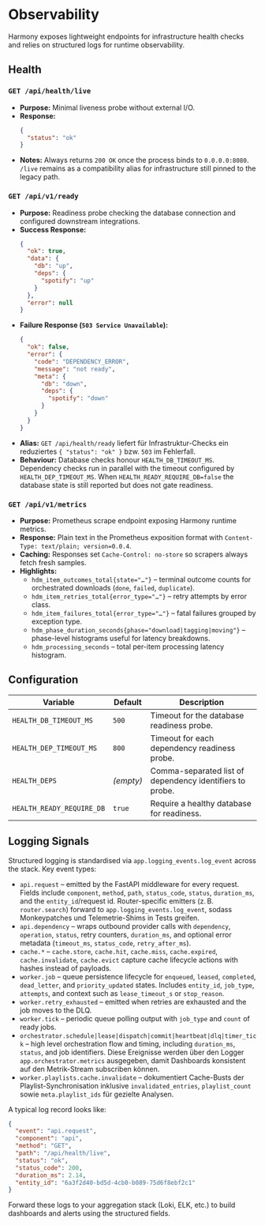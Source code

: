 # Observability

Harmony exposes lightweight endpoints for infrastructure health checks and relies on structured logs for runtime observability.

## Health

### `GET /api/health/live`
- **Purpose:** Minimal liveness probe without external I/O.
- **Response:**
  ```json
  {
    "status": "ok"
  }
  ```
- **Notes:** Always returns `200 OK` once the process binds to `0.0.0.0:8080`. `/live` remains as a compatibility alias for infrastructure still pinned to the legacy path.

### `GET /api/v1/ready`
- **Purpose:** Readiness probe checking the database connection and configured downstream integrations.
- **Success Response:**
  ```json
  {
    "ok": true,
    "data": {
      "db": "up",
      "deps": {
        "spotify": "up"
      }
    },
    "error": null
  }
  ```
- **Failure Response (`503 Service Unavailable`):**
  ```json
  {
    "ok": false,
    "error": {
      "code": "DEPENDENCY_ERROR",
      "message": "not ready",
      "meta": {
        "db": "down",
        "deps": {
          "spotify": "down"
        }
      }
    }
  }
  ```
- **Alias:** `GET /api/health/ready` liefert für Infrastruktur-Checks ein reduziertes `{ "status": "ok" }` bzw. `503` im Fehlerfall.
- **Behaviour:** Database checks honour `HEALTH_DB_TIMEOUT_MS`. Dependency checks run in parallel with the timeout configured by `HEALTH_DEP_TIMEOUT_MS`. When `HEALTH_READY_REQUIRE_DB=false` the database state is still reported but does not gate readiness.

### `GET /api/v1/metrics`
- **Purpose:** Prometheus scrape endpoint exposing Harmony runtime metrics.
- **Response:** Plain text in the Prometheus exposition format with `Content-Type: text/plain; version=0.0.4`.
- **Caching:** Responses set `Cache-Control: no-store` so scrapers always fetch fresh samples.
- **Highlights:**
  - `hdm_item_outcomes_total{state="…"}` – terminal outcome counts for orchestrated downloads (`done`, `failed`, `duplicate`).
  - `hdm_item_retries_total{error_type="…"}` – retry attempts by error class.
  - `hdm_item_failures_total{error_type="…"}` – fatal failures grouped by exception type.
  - `hdm_phase_duration_seconds{phase="download|tagging|moving"}` – phase-level histograms useful for latency breakdowns.
  - `hdm_processing_seconds` – total per-item processing latency histogram.

## Configuration

| Variable | Default | Description |
| --- | --- | --- |
| `HEALTH_DB_TIMEOUT_MS` | `500` | Timeout for the database readiness probe. |
| `HEALTH_DEP_TIMEOUT_MS` | `800` | Timeout for each dependency readiness probe. |
| `HEALTH_DEPS` | _(empty)_ | Comma-separated list of dependency identifiers to probe. |
| `HEALTH_READY_REQUIRE_DB` | `true` | Require a healthy database for readiness. |

## Logging Signals

Structured logging is standardised via `app.logging_events.log_event` across the stack. Key event types:

- `api.request` – emitted by the FastAPI middleware for every request. Fields include `component`, `method`, `path`, `status_code`, `status`, `duration_ms`, and the `entity_id`/request id. Router-specific emitters (z. B. `router.search`) forward to `app.logging_events.log_event`, sodass Monkeypatches und Telemetrie-Shims in Tests greifen.
- `api.dependency` – wraps outbound provider calls with `dependency`, `operation`, `status`, retry counters, `duration_ms`, and optional error metadata (`timeout_ms`, `status_code`, `retry_after_ms`).
- `cache.*` – `cache.store`, `cache.hit`, `cache.miss`, `cache.expired`, `cache.invalidate`, `cache.evict` capture cache lifecycle actions with hashes instead of payloads.
- `worker.job` – queue persistence lifecycle for `enqueued`, `leased`, `completed`, `dead_letter`, and `priority_updated` states. Includes `entity_id`, `job_type`, `attempts`, and context such as `lease_timeout_s` or `stop_reason`.
- `worker.retry_exhausted` – emitted when retries are exhausted and the job moves to the DLQ.
- `worker.tick` – periodic queue polling output with `job_type` and `count` of ready jobs.
- `orchestrator.schedule|lease|dispatch|commit|heartbeat|dlq|timer_tick` – high level orchestration flow and timing, including `duration_ms`, `status`, and job identifiers. Diese Ereignisse werden über den Logger `app.orchestrator.metrics` ausgegeben, damit Dashboards konsistent auf den Metrik-Stream subscriben können.
- `worker.playlists.cache.invalidate` – dokumentiert Cache-Busts der Playlist-Synchronisation inklusive `invalidated_entries`, `playlist_count` sowie `meta.playlist_ids` für gezielte Analysen.

A typical log record looks like:

```json
{
  "event": "api.request",
  "component": "api",
  "method": "GET",
  "path": "/api/health/live",
  "status": "ok",
  "status_code": 200,
  "duration_ms": 2.14,
  "entity_id": "6a3f2d40-bd5d-4cb0-b089-75d6f8ebf2c1"
}
```

Forward these logs to your aggregation stack (Loki, ELK, etc.) to build dashboards and alerts using the structured fields.

